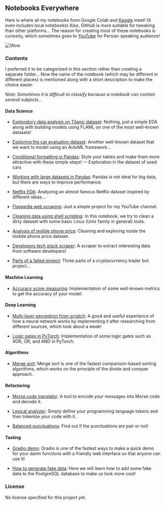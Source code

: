 ## Notebooks Everywhere

Here is where all my notebooks from Google Colab and [Kaggle](https://www.kaggle.com/sheikhartin) meet! (It even includes local notebooks) Also, GitHub is more suitable for tweaking than other platforms... The reason for creating most of these notebooks is curiosity, which sometimes goes to [YouTube](https://www.youtube.com/@artin-mohammadi) for Persian speaking audience!

![Wow](https://media.giphy.com/media/gtakVlnStZUbe/giphy.gif)

### Contents

I preferred it to be categorized in this section rather than creating a separate folder... Now the name of the notebook (which may be different in different places) is mentioned along with a short description to make the choice easier.

_Note: Sometimes it is difficult to classify because a notebook can contain several subjects..._

#### Data Science

- [Exploratory data analysis on Titanic dataset](Titanic_EDA.ipynb): Nothing, just a simple EDA along with building models using FLAML on one of the most well-known datasets!

- [Exploring the car evaluation dataset](Car_Evaluation_EDA.ipynb): Another well-known dataset that we want to model using an AutoML framework...

- [Conditional formatting in Pandas](Conditional_Formatting_in_Pandas.ipynb): Style your tables and make them more attractive with these simple steps! — Exploration in the dataset of used cars

- [Working with large datasets in Pandas](Working_With_Large_Datasets_in_Pandas.ipynb): Pandas is not ideal for big data, but there are ways to improve performance.

- [Netflix EDA](Netflix_Movies_and_TV_Shows_EDA.ipynb): Analyzing an almost famous Netflix dataset inspired by different ideas...

- [Flagpedia web scraping](Flagpedia_Scraper.ipynb): Just a simple project for my YouTube channel.

- [Cleaning data using shell scripting](Cleaning_Mobile_Phone_Price_Dataset_Using_Shell_Scripting.ipynb): In this notebook, we try to clean a dirty dataset with some basic Linux (Unix family in general) tools.

- [Analysis of mobile phone price](Mobile_Phone_Price_EDA.ipynb): Cleaning and exploring inside the mobile phone price dataset.

- [Developers tech stack scraper](Developers_Tech_Stack_Scraper.ipynb): A scraper to extract interesting data from software developers!

- [Parts of a failed project](Parts_of_a_Failed_Project.ipynb): Three parts of a cryptocurrency trader bot project...

#### Machine Learning

- [Accuracy score measuring](Accuracy_Score_Measuring.ipynb): Implementation of some well-known metrics to get the accuracy of your model.

#### Deep Learning

- [Multi-layer perceptron from scratch](Multilayer_Perceptron_From_Scratch.ipynb): A good and useful experience of how a neural network works by implementing it after researching from different sources, which took about a week!

- [Logic gates in PyTorch](Logic_Gates_in_PyTorch.ipynb): Implementation of some logic gates such as XOR, OR, and AND in PyTorch.

#### Algorithms

- [Merge sort](Merge_Sort_Algorithm.ipynb): Merge sort is one of the fastest comparison-based sorting algorithms, which works on the principle of the divide and conquer approach.

#### Refactoring

- [Morse code translator](Morse_Code_Translator.ipynb): A tool to encode your messages into Morse code and decode it.

- [Lexical analyzer](A_Lexical_Analyzer.ipynb): Simply define your programming language tokens and then tokenize your code with it.

- [Balanced punctuations](Balanced_Punctuations.ipynb): Find out if the punctuations are pair or not!

#### Tasting

- [Gradio demo](Gradio_Demo.ipynb): Gradio is one of the fastest ways to make a quick demo for your damn functions with a friendly web interface so that anyone can use it!

- [How to generate fake data](Creating_a_Fake_Dataset.ipynb): Here we will learn how to add some fake data to the PostgreSQL database to make us look more cool!

### License

No license specified for this project yet.
